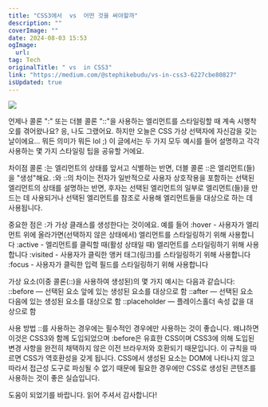 ```yaml
---
title: "CSS3에서  vs  어떤 것을 써야할까"
description: ""
coverImage: ""
date: 2024-08-03 15:53
ogImage:
  url:
tag: Tech
originalTitle: " vs  in CSS3"
link: "https://medium.com/@stephikebudu/vs-in-css3-6227cbe80827"
isUpdated: true
---
```


<img src="/assets/img/vsinCSS3_0.png" />

언제나 콜론 ":" 또는 더블 콜론 "::"을 사용하는 엘리먼트를 스타일링할 때 계속 시행착오를 겪어왔나요? 응, 나도 그랬어요. 하지만 오늘은 CSS 가상 선택자에 자신감을 갖는 날이에요... 뭐든 의미가 뭐든 lol ;)
이 글에서는 두 가지 모두 예시를 들어 설명하고 각각 사용하는 몇 가지 스타일링 팁을 공유할 거에요.

차이점
콜론 :는 엘리먼트의 상태를 앞서고 식별하는 반면, 더블 콜론 ::은 엘리먼트(들)을 "생성"해요. :와 ::의 차이는 전자가 일반적으로 사용자 상호작용을 포함하는 선택된 엘리먼트의 상태를 설명하는 반면, 후자는 선택된 엘리먼트의 일부로 엘리먼트(들)을 만드는 데 사용되거나 선택된 엘리먼트를 참조로 사용해 엘리먼트들을 대상으로 하는 데 사용됩니다.

중요한 점은 :가 가상 클래스를 생성한다는 것이에요. 예를 들어
:hover - 사용자가 엘리먼트 위에 올라가면(선택하지 않은 상태에서) 엘리먼트를 스타일링하기 위해 사용합니다
:active - 엘리먼트를 클릭할 때(활성 상태일 때) 엘리먼트를 스타일링하기 위해 사용합니다
:visited - 사용자가 클릭한 앵커 태그(링크)를 스타일링하기 위해 사용합니다
:focus - 사용자가 클릭한 입력 필드를 스타일링하기 위해 사용합니다

<!-- seedividend - 사각형 -->

<ins class="adsbygoogle"
     style="display:block"
     data-ad-client="ca-pub-4877378276818686"
     data-ad-slot="1898504329"
     data-ad-format="auto"
     data-full-width-responsive="true"></ins>

<script>
     (adsbygoogle = window.adsbygoogle || []).push({});
</script>

가상 요소(이중 콜론(::)을 사용하여 생성된)의 몇 가지 예시는 다음과 같습니다:
::before — 선택된 요소 앞에 있는 생성된 요소를 대상으로 함
::after — 선택된 요소 다음에 있는 생성된 요소를 대상으로 함
::placeholder — 플레이스홀더 속성 값을 대상으로 함

사용 방법
::를 사용하는 경우에는 필수적인 경우에만 사용하는 것이 좋습니다. 왜냐하면 이것은 CSS3와 함께 도입되었으며 :before은 유효한 CSS이며 CSS3에 의해 도입된 변경 사항을 완전히 채택하지 않은 이전 브라우저와 호환되기 때문입니다. 이 규칙을 따르면 CSS가 역호환성을 갖게 됩니다.
CSS에서 생성된 요소는 DOM에 나타나지 않고 따라서 접근성 도구로 파싱될 수 없기 때문에 필요한 경우에만 CSS로 생성된 콘텐츠를 사용하는 것이 좋은 실습입니다.

도움이 되었기를 바랍니다. 읽어 주셔서 감사합니다!

